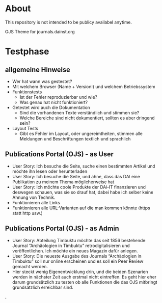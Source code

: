 # About

This repository is not intended to be publicy availabel anytime.

OJS Theme for journals.dainst.org

# Testphase

## allgemeine Hinweise
-	Wer hat wann was gestestet?
-	Mit welchem Browser (Name  + Version!) und welchem Betriebssystem
- Funktionstests
    *  Ist der Fehler reproduzierbar und wie?
    *	Was genau hat nicht funktioniert?
-	Getestet wird auch die Dokumentation
    *	Sind die vorhandenen Texte verständlich und stimmen sie?
    *	Welche Bereiche sind nicht dokumentiert, sollten es aber dringend sein?
-	Layout Tests
    *	Gibt es Fehler im Layout, oder ungereimtheiten, stimmen alle Meldungen und Beschriftungen textlich und sprachlich

##	Publications Portal (OJS) - as User
-	User Story: Ich besuche die Seite, suche einen bestimmten Artikel und möchte ihn lesen oder herunterladen
-	User Story: Ich besuche die Seite, und ahne, dass das DAI eine Publikation zu meinem Thema möglicherweise hat
-	User Story:  Ich möchte coole Produkte der DAi-IT finanzieren und deswegen schauen, was sie so drauf hat, dabei habe ich selber keine Ahnung von Technik.
-	Funktionieren alle Links
-	Funktionieren alle URL-Varianten auf die man kommen könnte (https statt http usw.)

##	Publications Portal (OJS) - as Admin
-	User Story: Abteilung Timbuktu möchte das seit 1856 bestehende Journal “Archäologien in Timbuktu” retrodigitalisieren und veröffentlichen. Ich möchte ein neues Magazin dafür anlegen.
-	User Story: Die neueste Ausgabe des Journals “Archäologien in Timbuktu” soll nur online erscheinen und es soll ein Peer Review gemacht werden.
-	Hier steckt wenig Eigenentwicklung drin, und die beiden Szenarien werden in nächster Zeit auch erstmal nicht eintreffen. Es geht hier eher darum grundsätzlich zu testen ob alle Funktionen die das OJS mitbringt grundsätzlich erreichbar sind.


.
